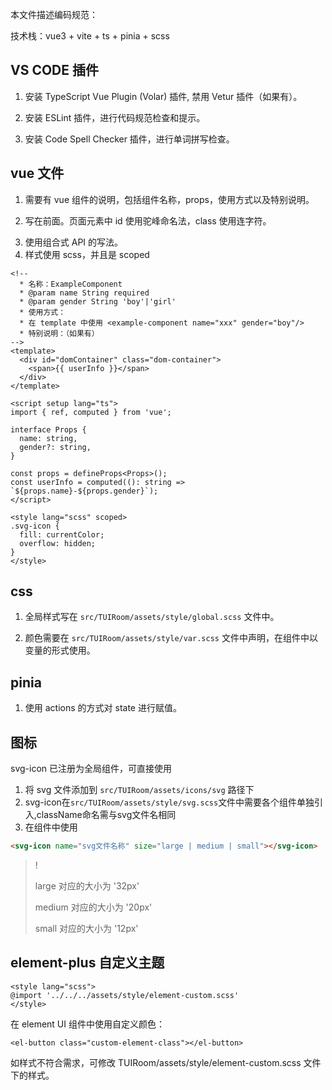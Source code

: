 本文件描述编码规范：

技术栈：vue3 + vite + ts + pinia + scss

## VS CODE 插件

1. 安装 TypeScript Vue Plugin (Volar) 插件, 禁用 Vetur 插件（如果有）。

2. 安装 ESLint 插件，进行代码规范检查和提示。

3. 安装 Code Spell Checker 插件，进行单词拼写检查。

## vue 文件

1. 需要有 vue 组件的说明，包括组件名称，props，使用方式以及特别说明。

2. <template></template> 写在前面。页面元素中 id 使用驼峰命名法，class 使用连字符。

3. <script setup lang="ts"></script> 使用组合式 API 的写法。

4. <style lang="scss" scoped></style> 样式使用 scss，并且是 scoped

```vue
<!--
  * 名称：ExampleComponent
  * @param name String required
  * @param gender String 'boy'|'girl'
  * 使用方式：
  * 在 template 中使用 <example-component name="xxx" gender="boy"/>
  * 特别说明：（如果有）
-->
<template>
  <div id="domContainer" class="dom-container">
    <span>{{ userInfo }}</span>
  </div>
</template>

<script setup lang="ts">
import { ref, computed } from 'vue';

interface Props {
  name: string,
  gender?: string,
}

const props = defineProps<Props>();
const userInfo = computed((): string => `${props.name}-${props.gender}`);
</script>

<style lang="scss" scoped>
.svg-icon {
  fill: currentColor;
  overflow: hidden;
}
</style>
```

## css

1. 全局样式写在 `src/TUIRoom/assets/style/global.scss` 文件中。

2. 颜色需要在 `src/TUIRoom/assets/style/var.scss` 文件中声明，在组件中以变量的形式使用。

## pinia

1. 使用 actions 的方式对 state 进行赋值。

## 图标

svg-icon 已注册为全局组件，可直接使用

1. 将 svg 文件添加到 `src/TUIRoom/assets/icons/svg` 路径下
2. svg-icon在`src/TUIRoom/assets/style/svg.scss`文件中需要各个组件单独引入,className命名需与svg文件名相同
3. 在组件中使用

```html
<svg-icon name="svg文件名称" size="large | medium | small"></svg-icon>
```

> !
>
> large 对应的大小为 '32px'
>
> medium 对应的大小为 '20px'
>
> small 对应的大小为 '12px'

## element-plus 自定义主题

```style
<style lang="scss">
@import '../../../assets/style/element-custom.scss'
</style>
```

在 element UI 组件中使用自定义颜色：

```
<el-button class="custom-element-class"></el-button>
```

如样式不符合需求，可修改 TUIRoom/assets/style/element-custom.scss 文件下的样式。